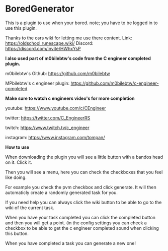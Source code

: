 # BoredGenerator

This is a plugin to use when your bored.
note; you have to be logged in to use this plugin.

Thanks to the osrs wiki for letting me use there content.
Link: https://oldschool.runescape.wiki/
Discord: https://discord.com/invite/HWhxYsP



**I also used part of m0bilebtw's code from the C engineer completed plugin.**

m0bilebtw's Github: https://github.com/m0bilebtw

MPbilebtw's c engineer plugin: https://github.com/m0bilebtw/c-engineer-completed


**Make sure to watch c engineers video's for more completion**

youtube: https://www.youtube.com/c/CEngineer

twitter: https://twitter.com/C_EngineerRS

twitch: https://www.twitch.tv/c_engineer

instagram: https://www.instagram.com/tompan/



**How to use**

When downloading the plugin you will see a little button with a bandos head on it. Click it.

Then you will see a menu, here you can check the checkboxes that you feel like doing. 

For example you check the pvm checkbox and click generate. It will then automaticly create a randomly generated task for you.

If you need help you can always click the wiki button to be able to go to the wiki of the current task.

When you have your task completed you can click the completed button and then you will get a point. (in the config settings you can check a checkbox to be able to get the c engineer completed sound when clicking this button.

When you have completed a task you can generate a new one!

